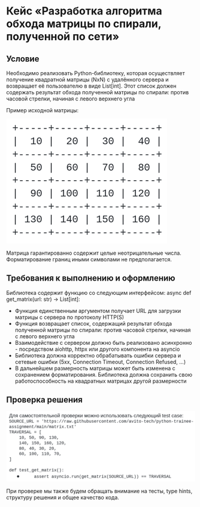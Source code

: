 # Кейс «Разработка алгоритма обхода матрицы по спирали, полученной по сети» 


## Условие

Необходимо реализовать Python-библиотеку, которая осуществляет получение квадратной матрицы (NxN) 
с удалённого сервера и возвращает её пользователю в виде List[int]. Этот список должен 
содержать результат обхода полученной матрицы по спирали: против часовой стрелки, начиная с 
левого верхнего угла

Пример исходной матрицы:

![Design](matrix.png)

Матрица гарантированно содержит целые неотрицательные числа. Форматирование границ иными 
символами не предполагается.

## Требования к выполнению и оформлению

Библиотека содержит функцию со следующим интерфейсом:
async def get_matrix(url: str) -> List[int]:

- Функция единственным аргументом получает URL для загрузки матрицы с сервера по протоколу HTTP(S)
- Функция возвращает список, содержащий результат обхода полученной матрицы по спирали: против часовой стрелки, начиная с левого верхнего угла
- Взаимодействие с сервером должно быть реализовано асинхронно - посредством aiohttp, httpx или другого компонента на asyncio
- Библиотека должна корректно обрабатывать ошибки сервера и сетевые ошибки (5xx, Connection Timeout, Connection Refused, …)
- В дальнейшем размерность матрицы может быть изменена с сохранением форматирования. 
  Библиотека должна сохранить свою работоспособность на квадратных матрицах другой размерности


## Проверка решения

![Design](test.png)

При проверке мы также будем обращать внимание на тесты, type hints, структуру решения и общее качество кода.

